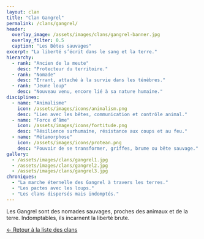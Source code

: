 ```yaml
---
layout: clan
title: "Clan Gangrel"
permalink: /clans/gangrel/
header:
  overlay_image: /assets/images/clans/gangrel-banner.jpg
  overlay_filter: 0.5
  caption: "Les Bêtes sauvages"
excerpt: "La liberté s’écrit dans le sang et la terre."
hierarchy:
  - rank: "Ancien de la meute"
    desc: "Protecteur du territoire."
  - rank: "Nomade"
    desc: "Errant, attaché à la survie dans les ténèbres."
  - rank: "Jeune loup"
    desc: "Nouveau venu, encore lié à sa nature humaine."
disciplines:
  - name: "Animalisme"
    icon: /assets/images/icons/animalism.png
    desc: "Lien avec les bêtes, communication et contrôle animal."
  - name: "Force d’âme"
    icon: /assets/images/icons/fortitude.png
    desc: "Résilience surhumaine, résistance aux coups et au feu."
  - name: "Métamorphose"
    icon: /assets/images/icons/protean.png
    desc: "Pouvoir de se transformer, griffes, brume ou bête sauvage."
gallery:
  - /assets/images/clans/gangrel1.jpg
  - /assets/images/clans/gangrel2.jpg
  - /assets/images/clans/gangrel3.jpg
chroniques:
  - "La marche éternelle des Gangrel à travers les terres."
  - "Les pactes avec les loups."
  - "Les clans dispersés mais indomptés."
---
```


Les Gangrel sont des nomades sauvages, proches des animaux et de la terre. Indomptables, ils incarnent la liberté brute.

[← Retour à la liste des clans](/clans/)